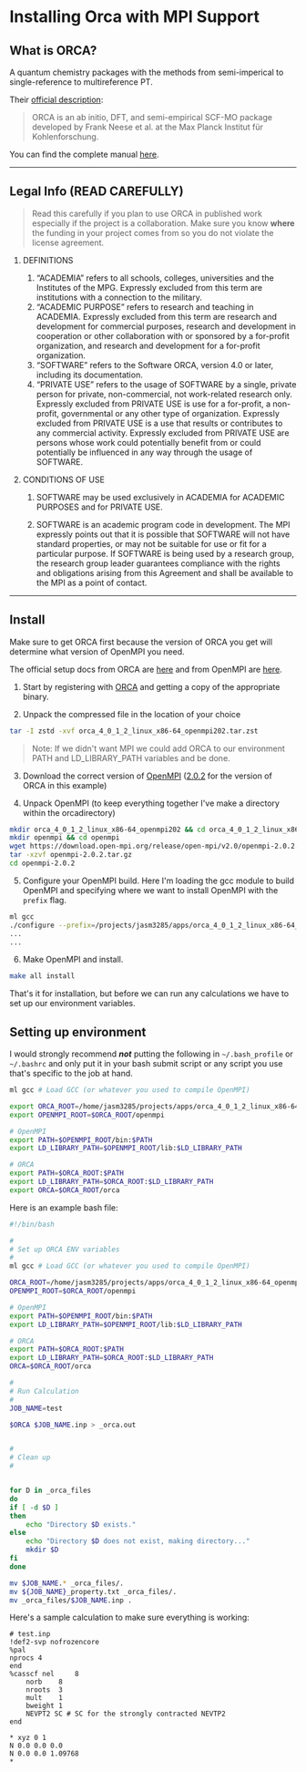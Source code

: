 # Installing Orca with MPI Support

## What is ORCA?
A quantum chemistry packages with the methods from semi-imperical to single-reference to multireference PT. 

Their [official description](https://sites.google.com/site/orcainputlibrary/home): 
> ORCA is an ab initio, DFT, and semi-empirical SCF-MO package developed by Frank Neese et al. at the Max Planck Institut für Kohlenforschung.

You can find the complete manual [here](https://cec.mpg.de/fileadmin/media/Forschung/ORCA/orca_manual_4_0_1.pdf).

---
## Legal Info (__READ CAREFULLY__)

> Read this carefully if you plan to use ORCA in published work especially if the project is a collaboration. Make sure you know __where__ the funding in your project comes from so you do not violate the license agreement.

1. DEFINITIONS
   1. “ACADEMIA” refers to all schools, colleges, universities and the Institutes of the MPG. Expressly excluded from this term are institutions with a connection to the military.
   2. “ACADEMIC PURPOSE” refers to research and teaching in ACADEMIA. Expressly excluded from this term are research and development for commercial purposes, research and development in cooperation or other collaboration with or sponsored by a for-profit organization, and research and development for a for-profit organization.
   3. “SOFTWARE” refers to the Software ORCA, version 4.0 or later, including its documentation.
   4. “PRIVATE USE” refers to the usage of SOFTWARE by a single, private person for private, non-commercial, not work-related research only. Expressly excluded from PRIVATE USE is use for a for-profit, a non-profit, governmental or any other type of organization. Expressly excluded from PRIVATE USE is a use that results or contributes to any commercial activity. Expressly excluded from PRIVATE USE are persons whose work could potentially benefit from or could potentially be influenced in any way through the usage of SOFTWARE.
   
2. CONDITIONS OF USE

   1. SOFTWARE may be used exclusively in ACADEMIA for ACADEMIC PURPOSES and for PRIVATE USE.

   2. SOFTWARE is an academic program code in development. The MPI expressly points out that it is possible that SOFTWARE will not have standard properties, or may not be suitable for use or fit for a particular purpose. If SOFTWARE is being used by a research group, the research group leader guarantees compliance with the rights and obligations arising from this Agreement and shall be available to the MPI as a point of contact.

---
## Install

Make sure to get ORCA first because the version of ORCA you get will determine what version of OpenMPI you need.

The official setup docs from ORCA are [here](https://sites.google.com/site/orcainputlibrary/setting-up-orca) and from OpenMPI are [here](https://www.open-mpi.org/faq/?category=building).


1. Start by registering with [ORCA](https://cec.mpg.de/orcadownload/) and getting a copy of the appropriate binary.

1. Unpack the compressed file in the location of your choice

```bash
tar -I zstd -xvf orca_4_0_1_2_linux_x86-64_openmpi202.tar.zst
```

> Note: If we didn't want MPI we could add ORCA to our environment PATH and LD_LIBRARY_PATH variables and be done. 

3. Download the correct version of [OpenMPI](https://www.open-mpi.org/software/ompi/v4.0/) ([2.0.2](https://www.open-mpi.org/software/ompi/v2.0/) for the version of ORCA in this example)

4. Unpack OpenMPI (to keep everything together I've make a directory within the orcadirectory)
```bash
mkdir orca_4_0_1_2_linux_x86-64_openmpi202 && cd orca_4_0_1_2_linux_x86-64_openmpi202
mkdir openmpi && cd openmpi
wget https://download.open-mpi.org/release/open-mpi/v2.0/openmpi-2.0.2.tar.gz
tar -xzvf openmpi-2.0.2.tar.gz
cd openmpi-2.0.2
```
5.  Configure your OpenMPI build. Here I'm loading the gcc module to build OpenMPI and specifying where we want to install OpenMPI with the `prefix` flag.
```bash
ml gcc
./configure --prefix=/projects/jasm3285/apps/orca_4_0_1_2_linux_x86-64_openmpi202/openmpi/.
...
...
```
6. Make OpenMPI and install.
```bash
make all install
```

That's it for installation, but before we can run any calculations we have to set up our environment variables. 

## Setting up environment

I would strongly recommend ___not___ putting the following in `~/.bash_profile` or `~/.bashrc` and only put it in your bash submit script or any script you use that's specific to the job at hand.

```bash
ml gcc # Load GCC (or whatever you used to compile OpenMPI)

export ORCA_ROOT=/home/jasm3285/projects/apps/orca_4_0_1_2_linux_x86-64_openmpi202/
export OPENMPI_ROOT=$ORCA_ROOT/openmpi

# OpenMPI
export PATH=$OPENMPI_ROOT/bin:$PATH
export LD_LIBRARY_PATH=$OPENMPI_ROOT/lib:$LD_LIBRARY_PATH

# ORCA
export PATH=$ORCA_ROOT:$PATH
export LD_LIBRARY_PATH=$ORCA_ROOT:$LD_LIBRARY_PATH
export ORCA=$ORCA_ROOT/orca
```

Here is an example bash file:
```bash
#!/bin/bash

#
# Set up ORCA ENV variables
#
ml gcc # Load GCC (or whatever you used to compile OpenMPI)

ORCA_ROOT=/home/jasm3285/projects/apps/orca_4_0_1_2_linux_x86-64_openmpi202/
OPENMPI_ROOT=$ORCA_ROOT/openmpi

# OpenMPI
export PATH=$OPENMPI_ROOT/bin:$PATH
export LD_LIBRARY_PATH=$OPENMPI_ROOT/lib:$LD_LIBRARY_PATH

# ORCA
export PATH=$ORCA_ROOT:$PATH
export LD_LIBRARY_PATH=$ORCA_ROOT:$LD_LIBRARY_PATH
ORCA=$ORCA_ROOT/orca

#
# Run Calculation
#
JOB_NAME=test

$ORCA $JOB_NAME.inp > _orca.out


#
# Clean up
#


for D in _orca_files
do
if [ -d $D ] 
then
    echo "Directory $D exists." 
else
    echo "Directory $D does not exist, making directory..."
    mkdir $D
fi
done

mv $JOB_NAME.* _orca_files/.
mv ${JOB_NAME}_property.txt _orca_files/.
mv _orca_files/$JOB_NAME.inp .
```



Here's a sample calculation to make sure everything is working:

```
# test.inp
!def2-svp nofrozencore
%pal
nprocs 4
end
%casscf nel     8
	norb    8
	nroots  3
	mult    1
	bweight 1
	NEVPT2 SC # SC for the strongly contracted NEVTP2
end

* xyz 0 1
N 0.0 0.0 0.0
N 0.0 0.0 1.09768
*

```